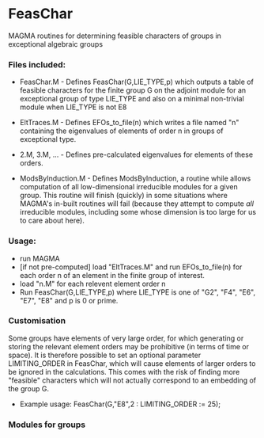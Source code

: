 # FeasChar
MAGMA routines for determining feasible characters of groups in exceptional algebraic groups

### Files included:
- FeasChar.M - Defines FeasChar(G,LIE_TYPE,p) which outputs a table of feasible characters for the finite group G on the adjoint module for an exceptional group of type LIE_TYPE and also on a minimal non-trivial module when LIE_TYPE is not E8
    
- EltTraces.M - Defines EFOs_to_file(n) which writes a file named "n" containing the eigenvalues of elements of order n in groups of exceptional type.
  
-  2.M, 3.M, ... - Defines pre-calculated eigenvalues for elements of these orders.

- ModsByInduction.M - Defines ModsByInduction, a routine while allows computation of all low-dimensional irreducible modules for a given group. This routine will finish (quickly) in some situations where MAGMA's in-built routines will fail (because they attempt to compute _all_ irreducible modules, including some whose dimension is too large for us to care about here).

### Usage:
- run MAGMA
- [if not pre-computed] load "EltTraces.M" and run EFOs_to_file(n) for each order n of an element in the finite group of interest.
- load "n.M" for each relevent element order n
- Run FeasChar(G,LIE_TYPE,p) where LIE_TYPE is one of "G2", "F4", "E6", "E7", "E8" and p is 0 or prime.

### Customisation

Some groups have elements of very large order, for which generating or storing the relevant element orders may be prohibitive (in terms of time or space). It is therefore possible to set an optional parameter LIMITING_ORDER in FeasChar, which will cause elements of larger orders to be ignored in the calculations. This comes with the risk of finding more "feasible" characters which will not actually correspond to an embedding of the group G.
- Example usage: FeasChar(G,"E8",2 : LIMITING_ORDER := 25);

### Modules for groups
